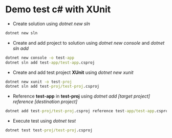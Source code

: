# Demo test c# with XUnit

* Create solution using *dotnet new sln*

```cmd
dotnet new sln
```

* Create and add project to solution using *dotnet new console* and *dotnet sln add*

```cmd
dotnet new console -o test-app
dotnet sln add test-app/test-app.csproj
```

* Create and add test project **XUnit** using *dotnet new xunit*

```cmd
dotnet new xunit -o test-proj
dotnet sln add test-proj/test-proj.csproj
```

* Reference **test-app** in **test-proj** using *dotnet add [target project] reference [destination project]*

```cmd
dotnet add test-proj/test-proj.csproj reference test-app/test-app.csproj
```

* Execute test using *dotnet test*

```cmd
dotnet test test-proj/test-proj.csproj
```